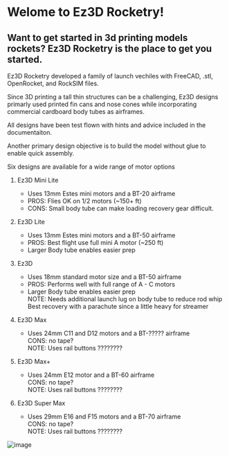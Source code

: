 # Welome to Ez3D Rocketry!

## Want to get started in 3d printing models rockets? Ez3D Rocketry is the place to get you started. 

Ez3D Rocketry developed a family of launch vechiles with FreeCAD, .stl, OpenRocket, and RockSIM files. 

Since 3D printing a tall thin structures can be a challenging, Ez3D designs primarly used printed fin cans and nose cones
while incorporating commercial cardboard body tubes as airframes. 

All designs have been test flown with hints and advice included in the documentaiton. 

Another primary design objective is to build the model without glue to enable quick assembly. 

Six designs are available for a wide range of motor options

1. Ez3D Mini Lite
   - Uses 13mm Estes mini motors and a BT-20 airframe
   - PROS: Flies OK on 1/2 motors (~150+ ft)
   - CONS: Small body tube can make loading recovery gear difficult.
     
2. Ez3D Lite
   - Uses 13mm Estes mini motors and a BT-50 airframe
   - PROS: Best flight use full mini A motor (~250 ft)
   -  Larger Body tube enables easier prep
  
3.  Ez3D
    - Uses 18mm standard motor size and a BT-50 airframe
    - PROS: Performs well with full range of A - C motors
    - Larger Body tube enables easier prep<br />
      NOTE: Needs additional launch lug on body tube to reduce rod whip<br />
      Best recovery with a parachute since a little heavy for streamer


4. Ez3D Max
   - Uses 24mm C11 and D12 motors and a BT-????? airframe<br />
  CONS: no tape? <br />
      NOTE: Uses rail buttons ????????<br />

5. Ez3D Max+
   - Uses 24mm E12 motor and a BT-60 airframe<br />
    CONS: no tape? <br />
      NOTE: Uses rail buttons ????????<br />
      
6. Ez3D Super Max
   - Uses 29mm E16 and F15 motors and a BT-70 airframe<br />
    CONS: no tape? <br />
      NOTE: Uses rail buttons ????????<br />


 


![image](https://github.com/user-attachments/assets/45840be7-06ce-4e00-a596-92ec5753fa62)
